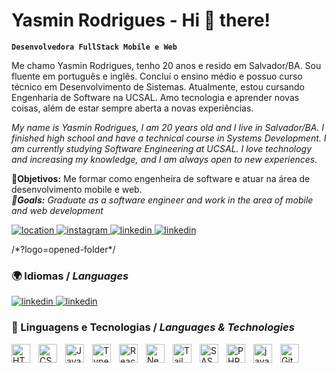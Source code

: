 # Yasmin Rodrigues - Hi 👋 there!

**`Desenvolvedora FullStack Mobile e Web`**

Me chamo Yasmin Rodrigues, tenho 20 anos e resido em Salvador/BA. Sou fluente em português e inglês. Concluí o ensino médio e possuo
curso técnico em Desenvolvimento de Sistemas. Atualmente, estou cursando Engenharia de Software na
UCSAL. Amo tecnologia e aprender novas coisas, além de estar sempre aberta a novas experiências.

_My name is Yasmin Rodrigues, I am 20 years old and I live in Salvador/BA. I finished high school
and have a technical course in Systems Development. I am currently studying Software Engineering at
UCSAL. I love technology and increasing my knowledge, and I am always open to new experiences._

🎯**Objetivos:** Me formar como engenheira de software e atuar na área de desenvolvimento mobile e web.
<br/>
*🎯**Goals:** Graduate as a software engineer and work in the area of mobile and web development*


<p align="left">
    <a href="">
        <img
            alt="location"
            title="mylocation"
            src="https://custom-icon-badges.demolab.com/badge/Salvador-BA-lightgreen?style=for-the-badge&logo=location&logoColor=white"
        />
    </a>
      <a href="https://www.instagram.com/yascodes.io/">
        <img
            alt="instagram"
            title="instagram"
            src="https://custom-icon-badges.demolab.com/badge/-INSTAGRAM-grey?style=for-the-badge&logo=instagram&logoColor=black"
        />
    </a>
       <a href="https://www.linkedin.com/in/yasminbarross/">
        <img
            alt="linkedin"
            title="linkedin"
            src="https://custom-icon-badges.demolab.com/badge/-linkedin-white?style=for-the-badge&logo=linke&logoColor=black"
        />
    </a>
   <a href="https://1drv.ms/b/c/2b826a8732caa84b/EffwS7z2vDROpsQZoqXTB_oBdek_s0F-X6DyHqocDFnJlw?e=wbiAEu">
        <img
            alt="linkedin"
            title="curriculum"
            src="https://custom-icon-badges.demolab.com/badge/-curriculum-white?logo=opened-folder=style=for-the-badge&logo=linke&logoColor=black"
        />
    </a>
</p>
/*?logo=opened-folder*/

### 🌍 Idiomas / *Languages*

   </a>
       <a href="https://www.linkedin.com/in/yasminbarross/">
        <img
            alt="linkedin"
            title="linkedin"
            src="https://custom-icon-badges.demolab.com/badge/-ENGLISH-white?style=for-the-badge&logo=comment-discussion&logoColor=black)]"
        />
    </a>
  </a>
       <a href="https://www.linkedin.com/in/yasminbarross/">
        <img
            alt="linkedin"
            title="linkedin"
            src="https://custom-icon-badges.demolab.com/badge/-português-white?style=for-the-badge&logo=comment-discussion&logoColor=black)]"
        />
    </a>


### 🤖 Linguagens e Tecnologias / *Languages & Technologies*

<img
    align="left"
    alt="HTML"
    title="HTML"
    width="30px"
    style="padding-right: 10px;"
    src="https://cdn.jsdelivr.net/gh/devicons/devicon@latest/icons/html5/html5-original.svg"
/>
<img
    align="left"
    alt="CSS"
    title="CSS"
    width="30px"
    style="padding-right: 10px;"
    src="https://cdn.jsdelivr.net/gh/devicons/devicon@latest/icons/css3/css3-original.svg"
/>
<img
    align="left"
    alt="JavaScript"
    title="JavaScript"
    width="30px"
    style="padding-right: 10px;"
    src="https://cdn.jsdelivr.net/gh/devicons/devicon@latest/icons/javascript/javascript-original.svg"
/>
<img
    align="left"
    alt="TypeScript"
    title="TypeScript"
    width="30px"
    style="padding-right: 10px;"
    src="https://cdn.jsdelivr.net/gh/devicons/devicon@latest/icons/typescript/typescript-original.svg"
/>
<img
    align="left"
    alt="React"
    title="React"
    width="30px"
    style="padding-right: 10px;"
    src="https://cdn.jsdelivr.net/gh/devicons/devicon@latest/icons/react/react-original.svg"
/>
<img
    align="left"
    alt="Next.js"
    title="Next.js"
    width="30px"
    style="padding-right: 10px;"
    src="https://cdn.jsdelivr.net/gh/devicons/devicon@latest/icons/nextjs/nextjs-original.svg"
/>
<img
    align="left"
    alt="Tailwind"
    title="Tailwind"
    width="30px"
    style="padding-right: 10px;"
    src="https://cdn.jsdelivr.net/gh/devicons/devicon@latest/icons/tailwindcss/tailwindcss-original.svg"
/>
<img
    align="left"
    alt="SASS"
    title="SASS"
    width="30px"
    style="padding-right: 10px;"
    src="https://cdn.jsdelivr.net/gh/devicons/devicon@latest/icons/sass/sass-original.svg"
/>
<img
    align="left"
    alt="PHP"
    title="PHP"
    width="30px"
    style="padding-right: 10px;"
    src="https://cdn.jsdelivr.net/gh/devicons/devicon@latest/icons/php/php-original.svg"
/>
<img
    align="left"
    alt="java"
    title="java"
    width="30px"
    style="padding-right: 10px;"
    src="https://cdn.jsdelivr.net/gh/devicons/devicon@latest/icons/java/java-original.svg"
/>

<img
    align="left"
    alt="Git"
    title="Git"
    width="30px"
    style="padding-right: 10px;"
    src="https://cdn.jsdelivr.net/gh/devicons/devicon@latest/icons/git/git-original.svg"
/>


<br />
<br />


